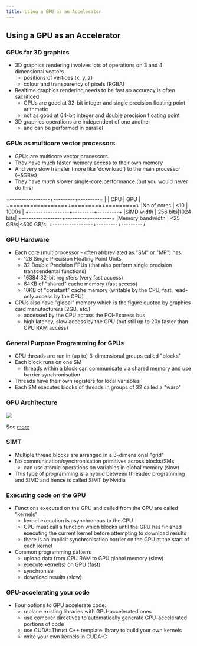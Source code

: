 ```yaml
---
title: Using a GPU as an Accelerator
---
```


## Using a GPU as an Accelerator

### GPUs for 3D graphics

* 3D graphics rendering involves lots of operations on 3 and 4 dimensional vectors
    - positions of vertices (x, y, z)
    - colour and transparency of pixels (RGBA)
* Realtime graphics rendering needs to be fast so accuracy is often sacrificed
    - GPUs are good at 32-bit integer and single precision floating point arithmetic
    - not as good at 64-bit integer and double precision floating point
* 3D graphics operations are independent of one another
    - and can be performed in parallel

### GPUs as multicore vector processors

* GPUs are  multicore vector processors.
* They have much faster memory access to their own memory
* And very slow transfer (more like 'download') to the main processor (~5GB/s)
* They have *much* slower single-core performance (but you would never do this)

+-----------------+---------+---------+
|                 |   CPU   |   GPU   |
+=================+=========+=========+
|No of cores      |   <10   |   1000s |
+-----------------+---------+---------+
|SIMD width       | 256 bits|1024 bits|
+-----------------+---------+---------+
|Memory bandwidth | <25 GB/s|<500 GB/s|
+-----------------+---------+---------+



### GPU Hardware

* Each core (multiprocessor - often abbreviated as "SM" or "MP") has:
    - 128 Single Precision Floating Point Units
    - 32 Double Precision FPUs (that also perform single precision transcendental functions)
    - 16384 32-bit registers (very fast access)
    - 64KB of "shared" cache memory (fast access)
    - 10KB of "constant" cache memory (writable by the CPU, fast, read-only access by the CPU)
* GPUs also have "global" memory which is the figure quoted by graphics card manufacturers (2GB, etc.)
    - accessed by the CPU across the PCI-Express bus
    - high latency, slow access by the GPU (but still up to 20x faster than CPU RAM access)

### General Purpose Programming for GPUs

* GPU threads are run in (up to) 3-dimensional groups called "blocks"
* Each block runs on one SM
    - threads within a block can communicate via shared memory and use barrier synchronisation
* Threads have their own registers for local variables
* Each SM executes blocks of threads in groups of 32 called a "warp"

### GPU Architecture

![](https://www.pgroup.com/images/insider/pgi-nvidia-block-diagram.png)

See [more](http://www.gris.informatik.tu-darmstadt.de/cuda-workshop/tutorial/Advanced_CUDA_01.pdf)

### SIMT

* Multiple thread blocks are arranged in a 3-dimensional "grid"
* No communication/synchronisation primitives across blocks/SMs
    - can use atomic operations on variables in global memory (slow)
* This type of programming is a hybrid between threaded programming and SIMD and hence is called SIMT by Nvidia

### Executing code on the GPU

* Functions executed on the GPU and called from the CPU are called "kernels"
    - kernel execution is asynchronous to the CPU
    - CPU must call a function which blocks until the GPU has finished executing the current kernel before attempting to download results
    - there is an implicit synchronisation barrier on the GPU at the start of each kernel
* Common programming pattern:
    - upload data from CPU RAM to GPU global memory (slow)
    - execute kernel(s) on GPU (fast)
    - synchronise
    - download results (slow)

### GPU-accelerating your code

* Four options to GPU accelerate code:
    - replace existing libraries with GPU-accelerated ones
    - use compiler directives to automatically generate GPU-accelerated portions of code
    - use CUDA::Thrust C++ template library to build your own kernels
    - write your own kernels in CUDA-C
